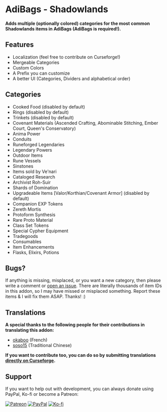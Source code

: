 # AdiBags - Shadowlands

**Adds multiple (optionally colored) categories for the most common Shadowlands items in AdiBags (AdiBags is required!).**

## Features

- Localization (feel free to contribute on Curseforge!)
- Mergeable Categories
- Custom Colors
- A Prefix you can customize
- A better UI (Categories, Dividers and alphabetical order)

## Categories

- Cooked Food (disabled by default)
- Rings (disabled by default)
- Trinkets (disabled by default)
- Covenant Materials (Ascended Crafting, Abominable Stitching, Ember Court, Queen's Conservatory)
- Anima Power
- Conduits
- Runeforged Legendaries
- Legendary Powers
- Outdoor Items
- Rune Vessels
- Sinstones
- Items sold by Ve'nari
- Cataloged Research
- Archivist Roh-Suir
- Shards of Domination
- Upgradeable Items [Valor/Korthian/Covenant Armor] (disabled by default)
- Companion EXP Tokens
- Zereth Mortis
- Protoform Synthesis
- Rare Proto Material
- Class Set Tokens
- Special Cypher Equipment
- Tradegoods
- Consumables
- Item Enhancements
- Flasks, Elixirs, Potions

## Bugs?

If anything is missing, misplaced, or you want a new category, then please write a comment or [open an issue](https://github.com/Zottelchens-WoW-Addons/AdiBags-Shadowlands/issues). There are literally thousands of item IDs in this addon, so I may have missed or misplaced something. Report these items & I will fix them ASAP. Thanks! :)

## Translations

**A special thanks to the following people for their contributions in translating this addon:**

- [okaboo](https://www.curseforge.com/members/okaboo) (French)
- [soso15](https://www.curseforge.com/members/soso15) (Traditional Chinese)

**If you want to contribute too, you can do so by submitting translations [directly on Curseforge](https://legacy.curseforge.com/wow/addons/adibags-shadowlands/localization).**

## Support

If you want to help out with development, you can always donate using PayPal, Ko-fi or become a Patreon:

[![Patreon](https://shields.io/badge/patreon-support_development-red?logo=patreon&style=for-the-badge)](https://patreon.com/zottelchen) [![PayPal](https://shields.io/badge/paypal-donate-blue?logo=paypal&style=for-the-badge)](https://paypal.me/JuliusHepp) [![Ko-fi](https://shields.io/badge/ko--fi-Buy_me_a_coffee-ff5f5f?logo=ko-fi&style=for-the-badge)](https://ko-fi.com/zottelchen)
